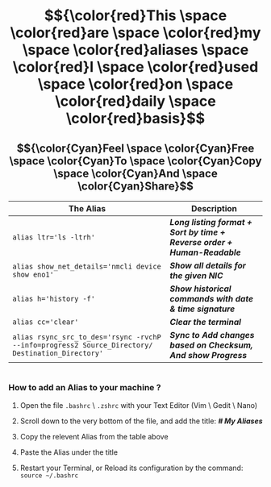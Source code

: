 # $${\color{red}This \space \color{red}are \space \color{red}my \space \color{red}aliases \space \color{red}I \space \color{red}used \space \color{red}on \space \color{red}daily \space \color{red}basis}$$

## $${\color{Cyan}Feel \space \color{Cyan}Free \space \color{Cyan}To \space \color{Cyan}Copy \space \color{Cyan}And \space \color{Cyan}Share}$$

| The Alias | Description |
| --- | --- |
| `alias ltr='ls -ltrh'` | ___Long listing format + Sort by time + Reverse order + Human-Readable___ |
| `alias show_net_details='nmcli device show eno1'` | ___Show all details for the given NIC___ |
| `alias h='history -f'` | ___Show historical commands with date & time signature___ |
| `alias cc='clear'` | ___Clear the terminal___ |
| `alias rsync_src_to_des='rsync -rvchP --info=progress2 Source_Directory/ Destination_Directory'` | ___Sync to Add changes based on Checksum, And show Progress___ |

# 

### How to add an Alias to your machine ?

1. Open the file `.bashrc` \ `.zshrc` with your Text Editor (Vim \ Gedit \ Nano)

2. Scroll down to the very bottom of the file, and add the title: ___# My Aliases___

3. Copy the relevent Alias from the table above

4. Paste the Alias under the title

5. Restart your Terminal, or Reload its configuration by the command: `source ~/.bashrc`